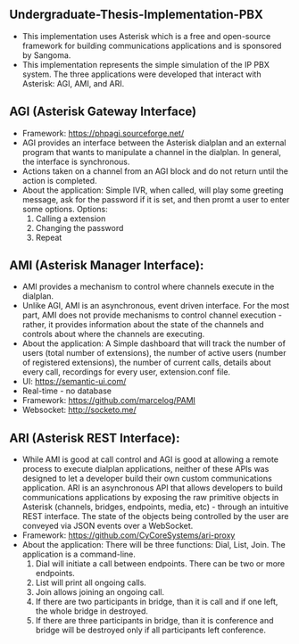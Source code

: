 ## Undergraduate-Thesis-Implementation-PBX

- This implementation uses Asterisk which is a free and open-source framework for building communications applications and is sponsored by Sangoma.
- This implementation represents the simple simulation of the IP PBX system. The three applications were developed that interact with Asterisk: AGI, AMI, and ARI. 


## AGI (Asterisk Gateway Interface)
- Framework: https://phpagi.sourceforge.net/
-  AGI provides an interface between the Asterisk dialplan and an external program that wants to manipulate a channel in the dialplan. In general, the interface is synchronous.
- Actions taken on a channel from an AGI block and do not return until the action is completed.
- About the application:
Simple IVR, when called, will play some greeting message, ask for the password if it is set, and then promt a user to enter some options.
Options:
   1. Calling a extension
   2. Changing the password
   3. Repeat


## AMI (Asterisk Manager Interface):
- AMI provides a mechanism to control where channels execute in the dialplan.
- Unlike AGI, AMI is an asynchronous, event driven interface. For the most part, AMI does not provide mechanisms to control channel execution - rather, it provides
information about the state of the channels and controls about where the channels are executing.
- About the application:
A Simple dashboard that will track the number of users (total number of extensions), the number of active users (number of registered extensions),
the number of current calls, details about every call, recordings for every user, extension.conf file.
- UI: https://semantic-ui.com/
- Real-time - no database
- Framework: https://github.com/marcelog/PAMI
- Websocket: http://socketo.me/


## ARI (Asterisk REST Interface):
- While AMI is good at call control and AGI is good at allowing a remote process to execute
dialplan applications, neither of these APIs was designed to let a developer build their
own custom communications application. ARI is an asynchronous API that allows developers
to build communications applications by exposing the raw primitive objects in Asterisk (channels, bridges, endpoints, media, etc) - through an intuitive REST interface.
The state of the objects being controlled by the user are conveyed via JSON events over a WebSocket.
- Framework: https://github.com/CyCoreSystems/ari-proxy
- About the application:
There will be three functions: Dial, List, Join. The application is a command-line. 
   1. Dial will initiate a call between endpoints. There can be two or more endpoints.
   2. List will print all ongoing calls.
   3. Join allows joining an ongoing call.
   4. If there are two participants in bridge, than it is call and if one left, the whole bridge in destroyed.
   5. If there are three participants in bridge, than it is conference and bridge will be destroyed only if all participants left conference.
